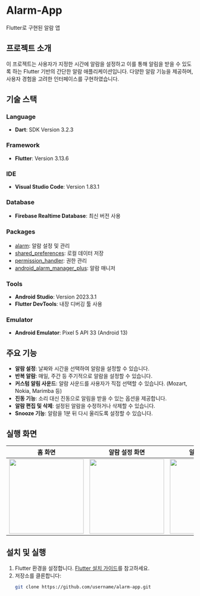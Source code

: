 # Alarm-App

Flutter로 구현된 알람 앱

## 프로젝트 소개
이 프로젝트는 사용자가 지정한 시간에 알람을 설정하고 이를 통해 알림을 받을 수 있도록 하는 Flutter 기반의 간단한 알람 애플리케이션입니다. 다양한 알람 기능을 제공하며, 사용자 경험을 고려한 인터페이스를 구현하였습니다.


## 기술 스택
### Language
- **Dart**: SDK Version 3.2.3

### Framework
- **Flutter**: Version 3.13.6

### IDE
- **Visual Studio Code**: Version 1.83.1

### Database
- **Firebase Realtime Database**: 최신 버전 사용

### Packages
  - [alarm](https://pub.dev/packages/alarm): 알람 설정 및 관리
  - [shared_preferences](https://pub.dev/packages/shared_preferences): 로컬 데이터 저장
  - [permission_handler](https://pub.dev/packages/permission_handler): 권한 관리
  - [android_alarm_manager_plus](https://pub.dev/packages/android_alarm_manager_plus): 알람 매니저
    
### Tools
- **Android Studio**: Version 2023.3.1
- **Flutter DevTools**: 내장 디버깅 툴 사용

### Emulator
- **Android Emulator**: Pixel 5 API 33 (Android 13)


## 주요 기능
- **알람 설정**: 날짜와 시간을 선택하여 알람을 설정할 수 있습니다.
- **반복 알람**: 매일, 주간 등 주기적으로 알람을 설정할 수 있습니다.
- **커스텀 알림 사운드**: 알람 사운드를 사용자가 직접 선택할 수 있습니다. (Mozart, Nokia, Marimba 등)
- **진동 기능**: 소리 대신 진동으로 알림을 받을 수 있는 옵션을 제공합니다.
- **알람 편집 및 삭제**: 설정된 알람을 수정하거나 삭제할 수 있습니다.
- **Snooze 기능**: 알람을 1분 뒤 다시 울리도록 설정할 수 있습니다.

## 실행 화면
| 홈 화면                           | 알람 설정 화면                    | 알람 울림 화면                  |
|-----------------------------------|-----------------------------------|---------------------------------|
| <img src="https://github.com/user-attachments/assets/7e96780f-bf50-4c22-b116-d8d64b9d3175" width="200"> | <img src="https://github.com/user-attachments/assets/6f7bc199-4390-47d3-b3f4-ab9ef7a20a1a" width="200"> | <img src="https://github.com/user-attachments/assets/af66fe31-72c3-47b3-ad92-296da9c3a08d" width="200"> |


## 설치 및 실행
1. Flutter 환경을 설정합니다. [Flutter 설치 가이드](https://docs.flutter.dev/get-started/install)를 참고하세요.
2. 저장소를 클론합니다:
   ```bash
   git clone https://github.com/username/alarm-app.git
